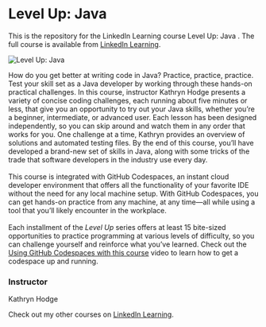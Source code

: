 # Level Up: Java 
This is the repository for the LinkedIn Learning course Level Up: Java . The full course is available from [LinkedIn Learning][lil-course-url].

![Level Up: Java ][lil-thumbnail-url]

How do you get better at writing code in Java? Practice, practice, practice. Test your skill set as a Java developer by working through these hands-on practical challenges. In this course, instructor Kathryn Hodge presents a variety of concise coding challenges, each running about five minutes or less, that give you an opportunity to try out your Java skills, whether you’re a beginner, intermediate, or advanced user. Each lesson has been designed independently, so you can skip around and watch them in any order that works for you. One challenge at a time, Kathryn provides an overview of solutions and automated testing files. By the end of this course, you’ll have developed a brand-new set of skills in Java, along with some tricks of the trade that software developers in the industry use every day.<br><br>This course is integrated with GitHub Codespaces, an instant cloud developer environment that offers all the functionality of your favorite IDE without the need for any local machine setup. With GitHub Codespaces, you can get hands-on practice from any machine, at any time—all while using a tool that you’ll likely encounter in the workplace.<br><br>Each installment of the <em>Level Up</em> series offers at least 15 bite-sized opportunities to practice programming at various levels of difficulty, so you can challenge yourself and reinforce what you’ve learned. Check out the [Using GitHub Codespaces with this course][gcs-video-url] video to learn how to get a codespace up and running.

### Instructor

Kathryn Hodge

Check out my other courses on [LinkedIn Learning](https://www.linkedin.com/learning/instructors/kathryn-hodge?u=104).

[lil-course-url]: https://www.linkedin.com/learning/level-up-java
[lil-thumbnail-url]: https://cdn.lynda.com/course/3213389/3213389-1667864430381-16x9.jpg
[gcs-video-url]: https://www.linkedin.com/learning/level-up-java/using-github-codespaces-with-this-course
